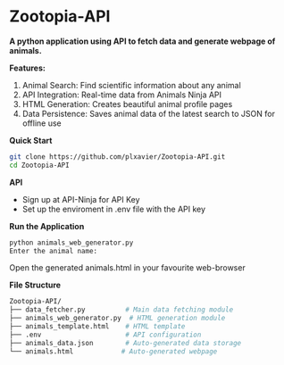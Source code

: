 # Zootopia-API

**A python application using API to fetch data and generate webpage of animals.** 

**Features:**
1. Animal Search: Find scientific information about any animal
2. API Integration: Real-time data from Animals Ninja API
3. HTML Generation: Creates beautiful animal profile pages
4. Data Persistence: Saves animal data of the latest search to JSON for offline use


**Quick Start**
```bash
git clone https://github.com/plxavier/Zootopia-API.git
cd Zootopia-API
```


**API**
- Sign up at API-Ninja for API Key
- Set up the enviroment in .env file with the API key

**Run the Application**
```bash
python animals_web_generator.py
Enter the animal name:
```
Open the generated animals.html in your favourite web-browser

**File Structure**
```bash
Zootopia-API/
├── data_fetcher.py          # Main data fetching module
├── animals_web_generator.py  # HTML generation module  
├── animals_template.html    # HTML template
├── .env                     # API configuration
├── animals_data.json        # Auto-generated data storage
└── animals.html            # Auto-generated webpage
```
